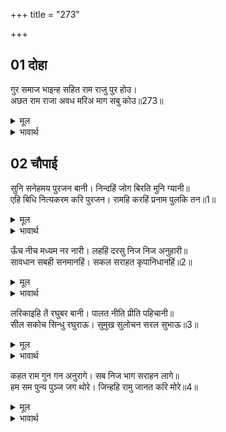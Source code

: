 +++
title = "273"

+++


## 01 दोहा
गुर समाज भाइन्ह सहित राम राजु पुर होउ।  
अछत राम राजा अवध मरिअ माग सबु कोउ॥273॥  

<details><summary>मूल</summary>

गुर समाज भाइन्ह सहित राम राजु पुर होउ।  
अछत राम राजा अवध मरिअ माग सबु कोउ॥273॥  
</details>

<details><summary>भावार्थ</summary>

गुरु, समाज और भाइयों समेत श्री रामजी का राज्य अवधपुरी में हो और श्री रामजी के राजा रहते ही हम लोग अयोध्या में मरें। सब कोई यही माँगते हैं॥273॥  
</details>





## 02 चौपाई
सुनि सनेहमय पुरजन बानी। निन्दहिं जोग बिरति मुनि ग्यानी॥  
एहि बिधि नित्यकरम करि पुरजन। रामहि करहिं प्रनाम पुलकि तन॥1॥  

<details><summary>मूल</summary>

सुनि सनेहमय पुरजन बानी। निन्दहिं जोग बिरति मुनि ग्यानी॥  
एहि बिधि नित्यकरम करि पुरजन। रामहि करहिं प्रनाम पुलकि तन॥1॥  
</details>

<details><summary>भावार्थ</summary>

अयोध्या वासियों की प्रेममयी वाणी सुनकर ज्ञानी मुनि भी अपने योग और वैराग्य की निन्दा करते हैं। अवधवासी इस प्रकार नित्यकर्म करके श्री रामजी को पुलकित शरीर हो प्रणाम करते हैं॥1॥  
</details>

ऊँच नीच मध्यम नर नारी। लहहिं दरसु निज निज अनुहारी॥  
सावधान सबही सनमानहिं। सकल सराहत कृपानिधानहिं॥2॥  

<details><summary>मूल</summary>

ऊँच नीच मध्यम नर नारी। लहहिं दरसु निज निज अनुहारी॥  
सावधान सबही सनमानहिं। सकल सराहत कृपानिधानहिं॥2॥  
</details>

<details><summary>भावार्थ</summary>

ऊँच, नीच और मध्यम सभी श्रेणियों के स्त्री-पुरुष अपने-अपने भाव के अनुसार श्री रामजी का दर्शन प्राप्त करते हैं। श्री रामचन्द्रजी सावधानी के साथ सबका सम्मान करते हैं और सभी कृपानिधान श्री रामचन्द्रजी की सराहना करते हैं॥2॥  
</details>

लरिकाइहि तें रघुबर बानी। पालत नीति प्रीति पहिचानी॥  
सील सकोच सिन्धु रघुराऊ। सुमुख सुलोचन सरल सुभाऊ॥3॥  

<details><summary>मूल</summary>

लरिकाइहि तें रघुबर बानी। पालत नीति प्रीति पहिचानी॥  
सील सकोच सिन्धु रघुराऊ। सुमुख सुलोचन सरल सुभाऊ॥3॥  
</details>

<details><summary>भावार्थ</summary>

श्री रामजी की लडकपन से ही यह बान है कि वे प्रेम को पहचानकर नीति का पालन करते हैं। श्री रघुनाथजी शील और सङ्कोच के समुद्र हैं। वे सुन्दर मुख के (या सबके अनुकूल रहने वाले), सुन्दर नेत्र वाले (या सबको कृपा और प्रेम की दृष्टि से देखने वाले) और सरल स्वभाव हैं॥3॥  
</details>

कहत राम गुन गन अनुरागे। सब निज भाग सराहन लागे॥  
हम सम पुन्य पुञ्ज जग थोरे। जिन्हहि रामु जानत करि मोरे॥4॥  

<details><summary>मूल</summary>

कहत राम गुन गन अनुरागे। सब निज भाग सराहन लागे॥  
हम सम पुन्य पुञ्ज जग थोरे। जिन्हहि रामु जानत करि मोरे॥4॥  
</details>

<details><summary>भावार्थ</summary>

श्री रामजी के गुण समूहों को कहते-कहते सब लोग प्रेम में भर गए और अपने भाग्य की सराहना करने लगे कि जगत में हमारे समान पुण्य की बडी पूँजी वाले थोडे ही हैं, जिन्हें श्री रामजी अपना करके जानते हैं (ये मेरे हैं ऐसा जानते हैं)॥4॥  
</details>

